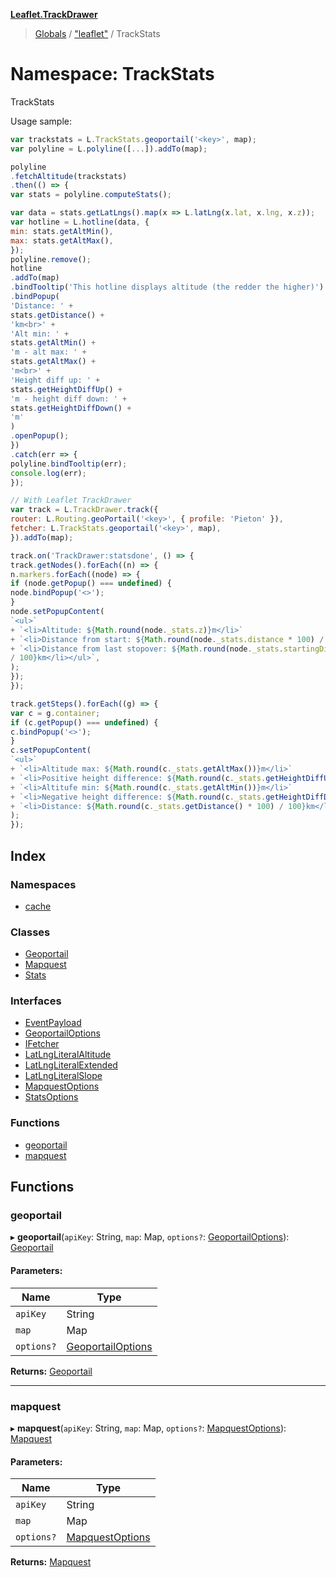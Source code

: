 **[Leaflet.TrackDrawer](../README.md)**

> [Globals](../README.md) / ["leaflet"](_leaflet_.md) / TrackStats

# Namespace: TrackStats

TrackStats

Usage sample:
```javascript
var trackstats = L.TrackStats.geoportail('<key>', map);
var polyline = L.polyline([...]).addTo(map);

polyline
.fetchAltitude(trackstats)
.then(() => {
var stats = polyline.computeStats();

var data = stats.getLatLngs().map(x => L.latLng(x.lat, x.lng, x.z));
var hotline = L.hotline(data, {
min: stats.getAltMin(),
max: stats.getAltMax(),
});
polyline.remove();
hotline
.addTo(map)
.bindTooltip('This hotline displays altitude (the redder the higher)')
.bindPopup(
'Distance: ' +
stats.getDistance() +
'km<br>' +
'Alt min: ' +
stats.getAltMin() +
'm - alt max: ' +
stats.getAltMax() +
'm<br>' +
'Height diff up: ' +
stats.getHeightDiffUp() +
'm - height diff down: ' +
stats.getHeightDiffDown() +
'm'
)
.openPopup();
})
.catch(err => {
polyline.bindTooltip(err);
console.log(err);
});

// With Leaflet TrackDrawer
var track = L.TrackDrawer.track({
router: L.Routing.geoPortail('<key>', { profile: 'Pieton' }),
fetcher: L.TrackStats.geoportail('<key>', map),
}).addTo(map);

track.on('TrackDrawer:statsdone', () => {
track.getNodes().forEach((n) => {
n.markers.forEach((node) => {
if (node.getPopup() === undefined) {
node.bindPopup('<>');
}
node.setPopupContent(
`<ul>`
+ `<li>Altitude: ${Math.round(node._stats.z)}m</li>`
+ `<li>Distance from start: ${Math.round(node._stats.distance * 100) / 100}km</li>`
+ `<li>Distance from last stopover: ${Math.round(node._stats.startingDistance * 100)
/ 100}km</li></ul>`,
);
});
});

track.getSteps().forEach((g) => {
var c = g.container;
if (c.getPopup() === undefined) {
c.bindPopup('<>');
}
c.setPopupContent(
`<ul>`
+ `<li>Altitude max: ${Math.round(c._stats.getAltMax())}m</li>`
+ `<li>Positive height difference: ${Math.round(c._stats.getHeightDiffUp())}m</li>`
+ `<li>Altitufe min: ${Math.round(c._stats.getAltMin())}m</li>`
+ `<li>Negative height difference: ${Math.round(c._stats.getHeightDiffDown())}m</li>`
+ `<li>Distance: ${Math.round(c._stats.getDistance() * 100) / 100}km</li></ul>`,
);
});
```

## Index

### Namespaces

* [cache](_leaflet_.trackstats.cache.md)

### Classes

* [Geoportail](../classes/_leaflet_.trackstats.geoportail.md)
* [Mapquest](../classes/_leaflet_.trackstats.mapquest.md)
* [Stats](../classes/_leaflet_.trackstats.stats.md)

### Interfaces

* [EventPayload](../interfaces/_leaflet_.trackstats.eventpayload.md)
* [GeoportailOptions](../interfaces/_leaflet_.trackstats.geoportailoptions.md)
* [IFetcher](../interfaces/_leaflet_.trackstats.ifetcher.md)
* [LatLngLiteralAltitude](../interfaces/_leaflet_.trackstats.latlngliteralaltitude.md)
* [LatLngLiteralExtended](../interfaces/_leaflet_.trackstats.latlngliteralextended.md)
* [LatLngLiteralSlope](../interfaces/_leaflet_.trackstats.latlngliteralslope.md)
* [MapquestOptions](../interfaces/_leaflet_.trackstats.mapquestoptions.md)
* [StatsOptions](../interfaces/_leaflet_.trackstats.statsoptions.md)

### Functions

* [geoportail](_leaflet_.trackstats.md#geoportail)
* [mapquest](_leaflet_.trackstats.md#mapquest)

## Functions

### geoportail

▸ **geoportail**(`apiKey`: String, `map`: Map, `options?`: [GeoportailOptions](../interfaces/_leaflet_.trackstats.geoportailoptions.md)): [Geoportail](../classes/_leaflet_.trackstats.geoportail.md)

#### Parameters:

Name | Type |
------ | ------ |
`apiKey` | String |
`map` | Map |
`options?` | [GeoportailOptions](../interfaces/_leaflet_.trackstats.geoportailoptions.md) |

**Returns:** [Geoportail](../classes/_leaflet_.trackstats.geoportail.md)

___

### mapquest

▸ **mapquest**(`apiKey`: String, `map`: Map, `options?`: [MapquestOptions](../interfaces/_leaflet_.trackstats.mapquestoptions.md)): [Mapquest](../classes/_leaflet_.trackstats.mapquest.md)

#### Parameters:

Name | Type |
------ | ------ |
`apiKey` | String |
`map` | Map |
`options?` | [MapquestOptions](../interfaces/_leaflet_.trackstats.mapquestoptions.md) |

**Returns:** [Mapquest](../classes/_leaflet_.trackstats.mapquest.md)
